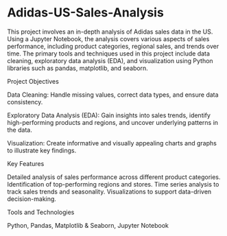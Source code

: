 # Adidas-US-Sales-Analysis

This project involves an in-depth analysis of Adidas sales data in the US. Using a Jupyter Notebook, the analysis covers various aspects of sales performance, including product categories, regional sales, and trends over time. The primary tools and techniques used in this project include data cleaning, exploratory data analysis (EDA), and visualization using Python libraries such as pandas, matplotlib, and seaborn.

Project Objectives

Data Cleaning: Handle missing values, correct data types, and ensure data consistency.

Exploratory Data Analysis (EDA): Gain insights into sales trends, identify high-performing products and regions, and uncover underlying patterns in the data.

Visualization: Create informative and visually appealing charts and graphs to illustrate key findings.

Key Features

Detailed analysis of sales performance across different product categories.
Identification of top-performing regions and stores.
Time series analysis to track sales trends and seasonality.
Visualizations to support data-driven decision-making.

Tools and Technologies

Python,
Pandas,
Matplotlib & Seaborn,
Jupyter Notebook
